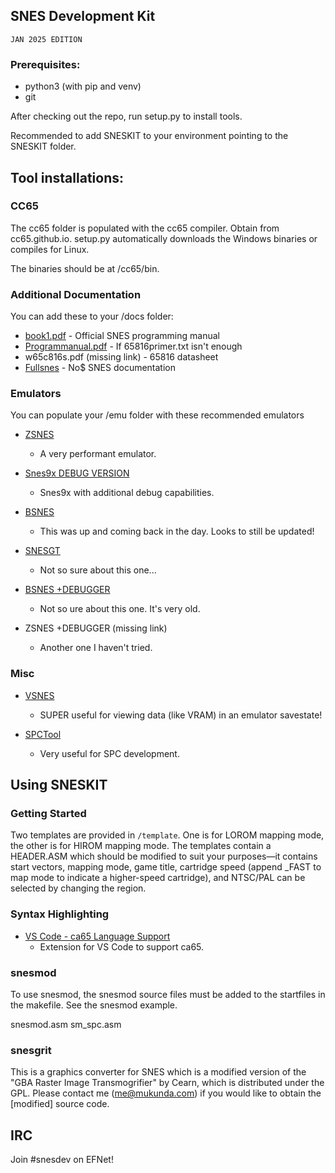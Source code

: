 ## SNES Development Kit

`JAN 2025 EDITION`

### Prerequisites:

  * python3 (with pip and venv)
  * git

After checking out the repo, run setup.py to install tools. 

Recommended to add SNESKIT to your environment pointing to the SNESKIT folder.

## Tool installations:

### CC65
The cc65 folder is populated with the cc65 compiler. Obtain from cc65.github.io. setup.py
automatically downloads the Windows binaries or compiles for Linux.

The binaries should be at /cc65/bin.

### Additional Documentation
You can add these to your /docs folder:
 * [book1.pdf](http://romhacking.net/docs/226/) - Official SNES programming manual
 * [Programmanual.pdf](www.westerndesigncenter.com/wdc/datasheets/Programmanual.pdf) - If 65816primer.txt isn't enough
 * w65c816s.pdf (missing link) - 65816 datasheet
 * [Fullsnes](https://problemkaputt.de/fullsnes.htm) - No$ SNES documentation

### Emulators
You can populate your /emu folder with these recommended emulators
 * [ZSNES](www.zsnes.com)
   * A very performant emulator.
 * [Snes9x DEBUG VERSION](https://www.romhacking.net/utilities/241/)
   * Snes9x with additional debug capabilities.
 * [BSNES](https://bsnes.org/)
   * This was up and coming back in the day. Looks to still be updated!
 * [SNESGT](https://www.zophar.net/snes/snesgt.html)
   * Not so sure about this one...

 * [BSNES +DEBUGGER](https://www.romhacking.net/utilities/273/)
   * Not so ure about this one. It's very old.
 
 * ZSNES +DEBUGGER (missing link)
   * Another one I haven't tried.

### Misc
 * [VSNES](http://romhacking.net/utils/274/)
   * SUPER useful for viewing data (like VRAM) in an emulator savestate!
   
 * [SPCTool](http://spcsets.caitsith2.net/spctool/)
   * Very useful for SPC development.

## Using SNESKIT

### Getting Started
Two templates are provided in `/template`. One is for LOROM mapping mode, the other is for
HIROM mapping mode. The templates contain a HEADER.ASM which should be modified to suit
your purposes—it contains start vectors, mapping mode, game title, cartridge speed (append
_FAST to map mode to indicate a higher-speed cartridge), and NTSC/PAL can be selected by
changing the region.

### Syntax Highlighting

 * [VS Code - ca65 Language Support](https://marketplace.visualstudio.com/items?itemName=tlgkccampbell.code-ca65)
   * Extension for VS Code to support ca65.

### snesmod
To use snesmod, the snesmod source files must be added to the startfiles in the makefile.
See the snesmod example.

snesmod.asm sm_spc.asm

### snesgrit
This is a graphics converter for SNES which is a modified version of the "GBA Raster Image
Transmogrifier" by Cearn, which is distributed under the GPL. Please contact me
(me@mukunda.com) if you would like to obtain the [modified] source code.

## IRC
Join #snesdev on EFNet!
